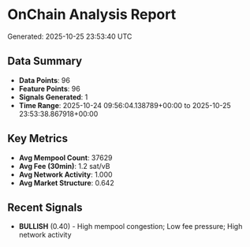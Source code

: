 # OnChain Analysis Report
Generated: 2025-10-25 23:53:40 UTC

## Data Summary
- **Data Points**: 96
- **Feature Points**: 96
- **Signals Generated**: 1
- **Time Range**: 2025-10-24 09:56:04.138789+00:00 to 2025-10-25 23:53:38.867918+00:00

## Key Metrics
- **Avg Mempool Count**: 37629
- **Avg Fee (30min)**: 1.2 sat/vB
- **Avg Network Activity**: 1.000
- **Avg Market Structure**: 0.642

## Recent Signals
- **BULLISH** (0.40) - High mempool congestion; Low fee pressure; High network activity
